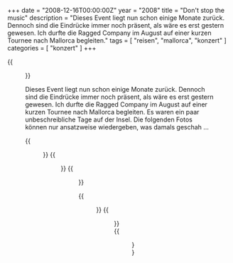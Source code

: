 +++
date = "2008-12-16T00:00:00Z"
year = "2008"
title = "Don't stop the music"
description = "Dieses Event liegt nun schon einige Monate zurück. Dennoch sind die Eindrücke immer noch präsent, als wäre es erst gestern gewesen. Ich durfte die Ragged Company im August auf einer kurzen Tournee nach Mallorca begleiten."
tags = [ "reisen", "mallorca", "konzert" ]
categories = [ "konzert" ]
+++

{{<figure src="/images/2008/20080815-303a.png" title="Phil an der Harp">}}

Dieses Event liegt nun schon einige Monate zurück. Dennoch sind die Eindrücke immer noch präsent, als wäre es erst gestern gewesen. Ich durfte die Ragged Company im August auf einer kurzen Tournee nach Mallorca begleiten. Es waren ein paar unbeschreibliche Tage auf der Insel. Die folgenden Fotos können nur ansatzweise wiedergeben, was damals geschah ...

{{<figure src="/images/2008/20080815-426.png" title="Phil solo">}}
{{<figure src="/images/2008/20080814-688.png" title="Cin am Piano">}}
{{<figure src="/images/2008/20080814-461.png" title="Let's sing together">}}

{{<figure src="/images/2008/20080814-605.png" title="Mahoni & Phil">}}
{{<figure src="/images/2008/20080814-444.png" title="Gitarre für vier Hände">}}
{{<figure src="/images/2008/20080814-467.png" title="Absolutely hot!">}}
